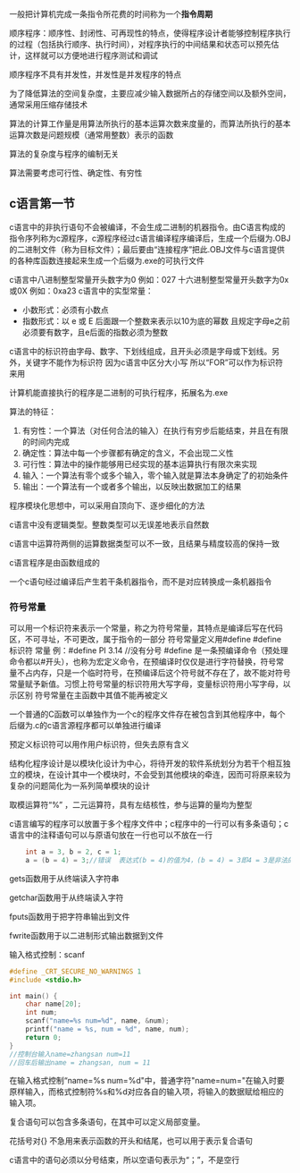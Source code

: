 一般把计算机完成一条指令所花费的时间称为一个**指令周期**

顺序程序：顺序性、封闭性、可再现性的特点，使得程序设计者能够控制程序执行的过程（包括执行顺序、执行时间），对程序执行的中间结果和状态可以预先估计，这样就可以方便地进行程序测试和调试

顺序程序不具有并发性，并发性是并发程序的特点

为了降低算法的空间复杂度，主要应减少输入数据所占的存储空间以及额外空间，通常采用压缩存储技术

算法的计算工作量是用算法所执行的基本运算次数来度量的，而算法所执行的基本运算次数是问题规模（通常用整数）表示的函数

算法的复杂度与程序的编制无关

算法需要考虑可行性、确定性、有穷性

## c语言第一节

c语言中的非执行语句不会被编译，不会生成二进制的机器指令。由C语言构成的指令序列称为c源程序，c源程序经过c语言编译程序编译后，生成一个后缀为.OBJ的二进制文件（称为目标文件）；最后要由“连接程序”把此.OBJ文件与c语言提供的各种库函数连接起来生成一个后缀为.exe的可执行文件

c语言中八进制整型常量开头数字为0   例如：027
十六进制整型常量开头数字为0x或0X  例如：0xa23
c语言中的实型常量：
- 小数形式：必须有小数点
- 指数形式：以 e 或 E 后面跟一个整数来表示以10为底的幂数 且规定字母e之前必须要有数字，且e后面的指数必须为整数

c语言中的标识符由字母、数字、下划线组成，且开头必须是字母或下划线。另外，关键字不能作为标识符   因为c语言中区分大小写  所以“FOR”可以作为标识符来用

计算机能直接执行的程序是二进制的可执行程序，拓展名为.exe

算法的特征：
1. 有穷性：一个算法（对任何合法的输入）在执行有穷步后能结束，并且在有限的时间内完成
2. 确定性：算法中每一个步骤都有确定的含义，不会出现二义性
3. 可行性：算法中的操作能够用已经实现的基本运算执行有限次来实现
4. 输入：一个算法有零个或多个输入，零个输入就是算法本身确定了的初始条件
5. 输出：一个算法有一个或者多个输出，以反映出数据加工的结果

程序模块化思想中，可以采用自顶向下、逐步细化的方法

c语言中没有逻辑类型。整数类型可以无误差地表示自然数

c语言中运算符两侧的运算数据类型可以不一致，且结果与精度较高的保持一致

c语言程序是由函数组成的

一个c语句经过编译后产生若干条机器指令，而不是对应转换成一条机器指令

### 符号常量
可以用一个标识符来表示一个常量，称之为符号常量，其特点是编译后写在代码区，不可寻址，不可更改，属于指令的一部分
符号常量定义用#define
#define 标识符 常量
例：#define PI 3.14   //没有分号
#define 是一条预编译命令（预处理命令都以#开头），也称为宏定义命令，在预编译时仅仅是进行字符替换，符号常量不占内存，只是一个临时符号，在预编译后这个符号就不存在了，故不能对符号常量赋予新值。习惯上符号常量的标识符用大写字母，变量标识符用小写字母，以示区别
符号常量在主函数中其值不能再被定义

一个普通的C函数可以单独作为一个c的程序文件存在被包含到其他程序中，每个后缀为.c的c语言源程序都可以单独进行编译

预定义标识符可以用作用户标识符，但失去原有含义

结构化程序设计是以模块化设计为中心，将待开发的软件系统划分为若干个相互独立的模块，在设计其中一个模块时，不会受到其他模块的牵连，因而可将原来较为复杂的问题简化为一系列简单模块的设计

取模运算符“%” ，二元运算符，具有左结核性，参与运算的量均为整型

c语言编写的程序可以放置于多个程序文件中；c程序中的一行可以有多条语句；c语言中的注释语句可以与原语句放在一行也可以不放在一行

~~~c
	int a = 3, b = 2, c = 1;
	a = (b = 4) = 3;//错误  表达式(b = 4)的值为4，(b = 4) = 3即4 = 3是非法的，赋值运算中不能将常量赋值给另一个常量
~~~



gets函数用于从终端读入字符串

getchar函数用于从终端读入字符

fputs函数用于把字符串输出到文件

fwrite函数用于以二进制形式输出数据到文件

输入格式控制：scanf
~~~c
#define _CRT_SECURE_NO_WARNINGS 1
#include <stdio.h>

int main() {
	char name[20];
	int num;
	scanf("name=%s num=%d", name, &num);
	printf("name = %s, num = %d", name, num);
	return 0;
}
//控制台输入name=zhangsan num=11
//回车后输出name = zhangsan, num = 11
~~~
在输入格式控制“name=%s num=%d"中，普通字符"name=num="在输入时要原样输入，而格式控制符%s和%d对应各自的输入项，将输入的数据赋给相应的输入项。

复合语句可以包含多条语句，在其中可以定义局部变量。

花括号对{} 不急用来表示函数的开头和结尾，也可以用于表示复合语句

c语言中的语句必须以分号结束，所以空语句表示为“；”，不是空行

